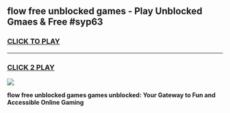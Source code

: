 
## flow free unblocked games - Play Unblocked Gmaes & Free #syp63
<h3>
<a href="https://news.freeplayer.one?title=flow_free_unblocked_games&ref=03M">CLICK TO PLAY</a></h3>
<hr>

<h3>
<a href="https://news.freeplayer.one?title=flow_free_unblocked_games&ref=03M">CLICK 2 PLAY</a>
  
</h3>

<a href="https://news.freeplayer.one?title=flow_free_unblocked_games&ref=03M"><img src="https://clearcache.store/games.png"></a>


**flow free unblocked games games unblocked: Your Gateway to Fun and Accessible Online Gaming**
